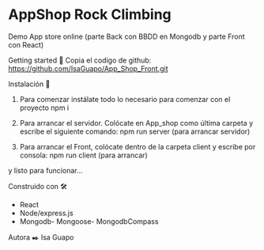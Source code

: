 # AppShop Rock Climbing
Demo App store online 
(parte Back con BBDD en Mongodb y parte Front con React)

Getting started 🚀
Copia el codigo de github: 
https://github.com/IsaGuapo/App_Shop_Front.git

Instalación 🔧
1. Para comenzar instálate todo lo necesario para comenzar con el proyecto
    npm i

2. Para arrancar el servidor. Colócate en App_shop como última carpeta y escribe el siguiente comando:
    npm run server (para arrancar servidor)

3. Para arrancar el Front, colócate dentro de la carpeta client y escribe por consola:
    npm run client (para arrancar)
 
 y listo para funcionar...

Construido con 🛠️
 * React
 * Node/express.js 
 * Mongodb- Mongoose- MongodbCompass


Autora ✒️ 
Isa Guapo